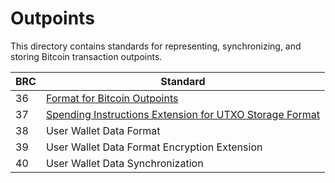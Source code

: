 # Outpoints

This directory contains standards for representing, synchronizing, and storing Bitcoin transaction outpoints.

BRC | Standard
-----|------------------
36   | [Format for Bitcoin Outpoints](./0036.md)
37   | [Spending Instructions Extension for UTXO Storage Format](./0037.md)
38   | User Wallet Data Format
39   | User Wallet Data Format Encryption Extension
40   | User Wallet Data Synchronization